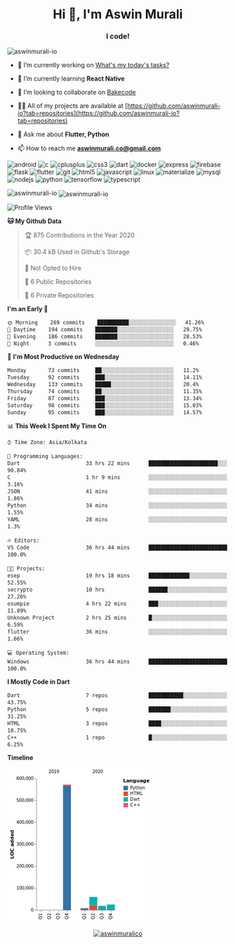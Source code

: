<h1 align="center">Hi 👋, I'm Aswin Murali</h1>
<h3 align="center">I code!</h3>

<p align="left"> <img src="https://komarev.com/ghpvc/?username=aswinmurali-io" alt="aswinmurali-io" /> </p>

- 🔭 I’m currently working on [What's my today's tasks?](https://github.com/aswinmurali-io/whatsmytodaystasks)

- 🌱 I’m currently learning **React Native**

- 👯 I’m looking to collaborate on [Bakecode](https://github.com/crysalisdevs/bakecode)

- 👨‍💻 All of my projects are available at [https://github.com/aswinmurali-io?tab=repositories](https://github.com/aswinmurali-io?tab=repositories)

- 💬 Ask me about **Flutter, Python**

- 📫 How to reach me **aswinmurali.co@gmail.com**

<p align="left"><img src="https://devicons.github.io/devicon/devicon.git/icons/android/android-original-wordmark.svg" alt="android" width="40" height="40"/> <img src="https://devicons.github.io/devicon/devicon.git/icons/c/c-original.svg" alt="c" width="40" height="40"/> <img src="https://devicons.github.io/devicon/devicon.git/icons/cplusplus/cplusplus-original.svg" alt="cplusplus" width="40" height="40"/> <img src="https://devicons.github.io/devicon/devicon.git/icons/css3/css3-original-wordmark.svg" alt="css3" width="40" height="40"/> <img src="https://www.vectorlogo.zone/logos/dartlang/dartlang-icon.svg" alt="dart" width="40" height="40"/> <img src="https://devicons.github.io/devicon/devicon.git/icons/docker/docker-original-wordmark.svg" alt="docker" width="40" height="40"/> <img src="https://devicons.github.io/devicon/devicon.git/icons/express/express-original-wordmark.svg" alt="express" width="40" height="40"/> <img src="https://www.vectorlogo.zone/logos/firebase/firebase-icon.svg" alt="firebase" width="40" height="40"/> <img src="https://www.vectorlogo.zone/logos/pocoo_flask/pocoo_flask-icon.svg" alt="flask" width="40" height="40"/> <img src="https://www.vectorlogo.zone/logos/flutterio/flutterio-icon.svg" alt="flutter" width="40" height="40"/> <img src="https://www.vectorlogo.zone/logos/git-scm/git-scm-icon.svg" alt="git" width="40" height="40"/> <img src="https://devicons.github.io/devicon/devicon.git/icons/html5/html5-original-wordmark.svg" alt="html5" width="40" height="40"/> <img src="https://devicons.github.io/devicon/devicon.git/icons/javascript/javascript-original.svg" alt="javascript" width="40" height="40"/> <img src="https://devicons.github.io/devicon/devicon.git/icons/linux/linux-original.svg" alt="linux" width="40" height="40"/> <img src="https://raw.githubusercontent.com/prplx/svg-logos/5585531d45d294869c4eaab4d7cf2e9c167710a9/svg/materialize.svg" alt="materialize" width="40" height="40"/> <img src="https://devicons.github.io/devicon/devicon.git/icons/mysql/mysql-original-wordmark.svg" alt="mysql" width="40" height="40"/> <img src="https://devicons.github.io/devicon/devicon.git/icons/nodejs/nodejs-original-wordmark.svg" alt="nodejs" width="40" height="40"/> <img src="https://devicons.github.io/devicon/devicon.git/icons/python/python-original.svg" alt="python" width="40" height="40"/> <img src="https://www.vectorlogo.zone/logos/tensorflow/tensorflow-icon.svg" alt="tensorflow" width="40" height="40"/> <img src="https://devicons.github.io/devicon/devicon.git/icons/typescript/typescript-original.svg" alt="typescript" width="40" height="40"/></p><p>
  
 <img align="left" src="https://github-readme-stats.vercel.app/api/top-langs/?username=aswinmurali-io&layout=compact&hide=html" alt="aswinmurali-io" /></p>

<p>&nbsp;<img align="center" src="https://github-readme-stats.vercel.app/api?username=aswinmurali-io&show_icons=true" alt="aswinmurali-io" /></p>

<!--START_SECTION:waka-->
![Profile Views](http://img.shields.io/badge/Profile%20Views-3-blue)

**🐱 My Github Data** 

> 🏆 875 Contributions in the Year 2020
 > 
> 📦 30.4 kB Used in Github's Storage 
 > 
> 🚫 Not Opted to Hire
 > 
> 📜 6 Public Repositories
 > 
> 🔑 6 Private Repositories 

**I'm an Early 🐤** 

```text
🌞 Morning    269 commits    ██████████░░░░░░░░░░░░░░░   41.26% 
🌆 Daytime    194 commits    ███████░░░░░░░░░░░░░░░░░░   29.75% 
🌃 Evening    186 commits    ███████░░░░░░░░░░░░░░░░░░   28.53% 
🌙 Night      3 commits      ░░░░░░░░░░░░░░░░░░░░░░░░░   0.46%

```
📅 **I'm Most Productive on Wednesday** 

```text
Monday       73 commits     ██░░░░░░░░░░░░░░░░░░░░░░░   11.2% 
Tuesday      92 commits     ███░░░░░░░░░░░░░░░░░░░░░░   14.11% 
Wednesday    133 commits    █████░░░░░░░░░░░░░░░░░░░░   20.4% 
Thursday     74 commits     ██░░░░░░░░░░░░░░░░░░░░░░░   11.35% 
Friday       87 commits     ███░░░░░░░░░░░░░░░░░░░░░░   13.34% 
Saturday     98 commits     ███░░░░░░░░░░░░░░░░░░░░░░   15.03% 
Sunday       95 commits     ███░░░░░░░░░░░░░░░░░░░░░░   14.57%

```


📊 **This Week I Spent My Time On** 

```text
⌚︎ Time Zone: Asia/Kolkata

💬 Programming Languages: 
Dart                     33 hrs 22 mins      ██████████████████████░░░   90.84% 
C                        1 hr 9 mins         ░░░░░░░░░░░░░░░░░░░░░░░░░   3.16% 
JSON                     41 mins             ░░░░░░░░░░░░░░░░░░░░░░░░░   1.86% 
Python                   34 mins             ░░░░░░░░░░░░░░░░░░░░░░░░░   1.55% 
YAML                     28 mins             ░░░░░░░░░░░░░░░░░░░░░░░░░   1.3%

🔥 Editors: 
VS Code                  36 hrs 44 mins      █████████████████████████   100.0%

🐱‍💻 Projects: 
esep                     19 hrs 18 mins      █████████████░░░░░░░░░░░░   52.55% 
secrypto                 10 hrs              ██████░░░░░░░░░░░░░░░░░░░   27.26% 
osumpie                  4 hrs 22 mins       ███░░░░░░░░░░░░░░░░░░░░░░   11.89% 
Unknown Project          2 hrs 25 mins       █░░░░░░░░░░░░░░░░░░░░░░░░   6.59% 
flutter                  36 mins             ░░░░░░░░░░░░░░░░░░░░░░░░░   1.66%

💻 Operating System: 
Windows                  36 hrs 44 mins      █████████████████████████   100.0%

```

**I Mostly Code in Dart** 

```text
Dart                     7 repos             ███████████░░░░░░░░░░░░░░   43.75% 
Python                   5 repos             ███████░░░░░░░░░░░░░░░░░░   31.25% 
HTML                     3 repos             ████░░░░░░░░░░░░░░░░░░░░░   18.75% 
C++                      1 repo              █░░░░░░░░░░░░░░░░░░░░░░░░   6.25%

```


**Timeline**

![Chart not found](https://github.com/aswinmurali-io/aswinmurali-io/blob/master/charts/bar_graph.png) 


<!--END_SECTION:waka-->

<p align="center">
<a href="https://kaggle.com/aswinmuralico" target="blank"><img align="center" src="https://cdn.jsdelivr.net/npm/simple-icons@3.0.1/icons/kaggle.svg" alt="aswinmuralico" height="30" width="30" /></a>
</p>
